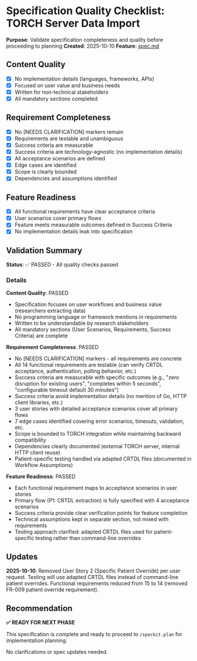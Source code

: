 # Specification Quality Checklist: TORCH Server Data Import

**Purpose**: Validate specification completeness and quality before proceeding to planning
**Created**: 2025-10-10
**Feature**: [spec.md](../spec.md)

## Content Quality

- [x] No implementation details (languages, frameworks, APIs)
- [x] Focused on user value and business needs
- [x] Written for non-technical stakeholders
- [x] All mandatory sections completed

## Requirement Completeness

- [x] No [NEEDS CLARIFICATION] markers remain
- [x] Requirements are testable and unambiguous
- [x] Success criteria are measurable
- [x] Success criteria are technology-agnostic (no implementation details)
- [x] All acceptance scenarios are defined
- [x] Edge cases are identified
- [x] Scope is clearly bounded
- [x] Dependencies and assumptions identified

## Feature Readiness

- [x] All functional requirements have clear acceptance criteria
- [x] User scenarios cover primary flows
- [x] Feature meets measurable outcomes defined in Success Criteria
- [x] No implementation details leak into specification

## Validation Summary

**Status**: ✅ PASSED - All quality checks passed

### Details

**Content Quality**: PASSED
- Specification focuses on user workflows and business value (researchers extracting data)
- No programming language or framework mentions in requirements
- Written to be understandable by research stakeholders
- All mandatory sections (User Scenarios, Requirements, Success Criteria) are complete

**Requirement Completeness**: PASSED
- No [NEEDS CLARIFICATION] markers - all requirements are concrete
- All 14 functional requirements are testable (can verify CRTDL acceptance, authentication, polling behavior, etc.)
- Success criteria are measurable with specific outcomes (e.g., "zero disruption for existing users", "completes within 5 seconds", "configurable timeout default 30 minutes")
- Success criteria avoid implementation details (no mention of Go, HTTP client libraries, etc.)
- 3 user stories with detailed acceptance scenarios cover all primary flows
- 7 edge cases identified covering error scenarios, timeouts, validation, etc.
- Scope is bounded to TORCH integration while maintaining backward compatibility
- Dependencies clearly documented (external TORCH server, internal HTTP client reuse)
- Patient-specific testing handled via adapted CRTDL files (documented in Workflow Assumptions)

**Feature Readiness**: PASSED
- Each functional requirement maps to acceptance scenarios in user stories
- Primary flow (P1: CRTDL extraction) is fully specified with 4 acceptance scenarios
- Success criteria provide clear verification points for feature completion
- Technical assumptions kept in separate section, not mixed with requirements
- Testing approach clarified: adapted CRTDL files used for patient-specific testing rather than command-line overrides

## Updates

**2025-10-10**: Removed User Story 2 (Specific Patient Override) per user request. Testing will use adapted CRTDL files instead of command-line patient overrides. Functional requirements reduced from 15 to 14 (removed FR-009 patient override requirement).

## Recommendation

**✅ READY FOR NEXT PHASE**

This specification is complete and ready to proceed to `/speckit.plan` for implementation planning.

No clarifications or spec updates needed.
